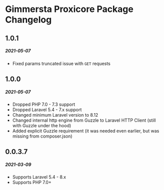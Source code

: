 # Gimmersta Proxicore Package Changelog

## 1.0.1
##### 2021-05-07

- Fixed params truncated issue with `GET` requests

## 1.0.0
##### 2021-05-07

- Dropped PHP 7.0 - 7.3 support
- Dropped Laravel 5.4 - 7.x support
- Changed minimum Laravel version to 8.12
- Changed internal http engine from Guzzle to Laravel HTTP Client (still with Guzzle under the hood)
- Added explicit Guzzle requirement (it was needed even earlier, but was missing from composer.json)

## 0.0.3.7
##### 2021-03-09

- Supports Laravel 5.4 - 8.x
- Supports PHP 7.0+
